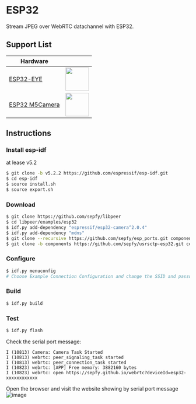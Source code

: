 # ESP32
Stream JPEG over WebRTC datachannel with ESP32.

## Support List

| Hardware ||
|---|---|
| [ESP32-EYE](https://github.com/espressif/esp-who/blob/master/docs/en/get-started/ESP-EYE_Getting_Started_Guide.md) |<img src="https://www.espressif.com/sites/default/files/esp-eye-2-190116.png" width="64">|
| [ESP32 M5Camera](https://github.com/m5stack/M5Stack-Camera) |<img src="https://static-cdn.m5stack.com/resource/docs/products/unit/m5camera/m5camera_01.webp" width="64">|

## Instructions

### Install esp-idf
at lease v5.2
```bash
$ git clone -b v5.2.2 https://github.com/espressif/esp-idf.git
$ cd esp-idf
$ source install.sh
$ source export.sh
```

### Download
```bash
$ git clone https://github.com/sepfy/libpeer
$ cd libpeer/examples/esp32
$ idf.py add-dependency "espressif/esp32-camera^2.0.4"
$ idf.py add-dependency "mdns"
$ git clone --recursive https://github.com/sepfy/esp_ports.git components/srtp
$ git clone -b components https://github.com/sepfy/usrsctp-esp32.git components/usrsctp
```

### Configure
```bash
$ idf.py menuconfig
# Choose Example Connection Configuration and change the SSID and password
```

### Build 
```bash
$ idf.py build
```

### Test
```bash
$ idf.py flash
```
Check the serial port message:
```
I (10813) Camera: Camera Task Started
I (10813) webrtc: peer_signaling_task started
I (10813) webrtc: peer_connection_task started
I (10823) webrtc: [APP] Free memory: 3882160 bytes
I (10823) webrtc: open https://sepfy.github.io/webrtc?deviceId=esp32-xxxxxxxxxxxx
```
Open the browser and visit the website showing by serial port message
![image](https://github.com/sepfy/libpeer/assets/22016807/46df15b1-9e28-4a6b-bf0a-4f676778cf7d)

